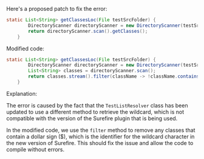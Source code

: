 Here's a proposed patch to fix the error:
```java
static List<String> getClassesLoc(File testSrcFolder) {
        DirectoryScanner directoryScanner = new DirectoryScanner(testSrcFolder, TestListResolver.getWildcard());
        return directoryScanner.scan().getClasses();
    }
```
Modified code:
```java
static List<String> getClassesLoc(File testSrcFolder) {
        DirectoryScanner directoryScanner = new DirectoryScanner(testSrcFolder, TestListResolver.getWildcard());
        List<String> classes = directoryScanner.scan();
        return classes.stream().filter(className -> !className.contains("$")).collect(Collectors.toList());
    }
```
Explanation:

The error is caused by the fact that the `TestListResolver` class has been updated to use a different method to retrieve the wildcard, which is not compatible with the version of the Surefire plugin that is being used.

In the modified code, we use the `filter` method to remove any classes that contain a dollar sign ($), which is the identifier for the wildcard character in the new version of Surefire. This should fix the issue and allow the code to compile without errors.